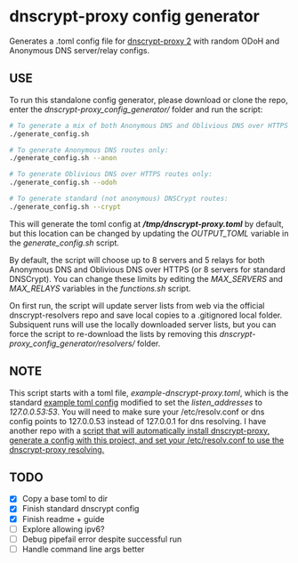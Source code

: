 # dnscrypt-proxy config generator

Generates a .toml config file for [dnscrypt-proxy 2](https://github.com/DNSCrypt/dnscrypt-proxy) with random ODoH and Anonymous DNS server/relay configs.

## USE

To run this standalone config generator, please download or clone the repo, enter the *dnscrypt-proxy_config_generator/* folder and run the script:

```bash
# To generate a mix of both Anonymous DNS and Oblivious DNS over HTTPS routes:
./generate_config.sh

# To generate Anonymous DNS routes only:
./generate_config.sh --anon

# To generate Oblivious DNS over HTTPS routes only:
./generate_config.sh --odoh

# To generate standard (not anonymous) DNSCrypt routes:
./generate_config.sh --crypt
```

This will generate the toml config at ***/tmp/dnscrypt-proxy.toml*** by default, but this location can be changed by updating the *OUTPUT_TOML* variable in the *generate_config.sh* script.

By default, the script will choose up to 8 servers and 5 relays for both Anonymous DNS and Oblivious DNS over HTTPS (or 8 servers for standard DNSCrypt). You can change these limits by editing the *MAX_SERVERS* and *MAX_RELAYS* variables in the *functions.sh* script. 

On first run, the script will update server lists from web via the official dnscrypt-resolvers repo and save local copies to a .gitignored local folder. Subsiquent runs will use the locally downloaded server lists, but you can force the script to re-download the lists by removing this *dnscrypt-proxy_config_generator/resolvers/* folder.

## NOTE

This script starts with a toml file, *example-dnscrypt-proxy.toml*, which is the standard [example toml config](https://github.com/DNSCrypt/dnscrypt-proxy/blob/master/dnscrypt-proxy/example-dnscrypt-proxy.toml) modified to set the *listen_addresses* to *127.0.0.53:53*. You will need to make sure your /etc/resolv.conf or dns config points to 127.0.0.53 instead of 127.0.0.1 for dns resolving. I have another repo with a [script that will automatically install dnscrypt-proxy, generate a config with this project, and set your /etc/resolv.conf to use the dnscrypt-proxy resolving.](https://github.com/possiblynaught/install_anonymous_dnscrypt-proxy)

## TODO

- [x] Copy a base toml to dir
- [x] Finish standard dnscrypt config
- [x] Finish readme + guide
- [ ] Explore allowing ipv6?
- [ ] Debug pipefail error despite successful run
- [ ] Handle command line args better
